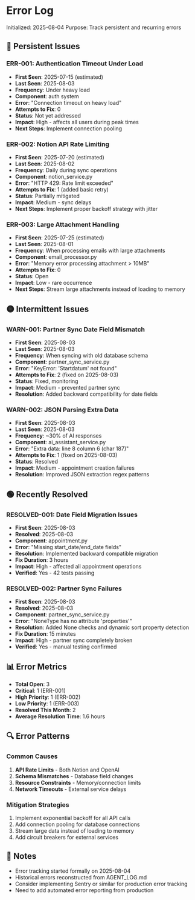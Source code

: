 # Error Log

Initialized: 2025-08-04
Purpose: Track persistent and recurring errors

## 🔴 Persistent Issues

### ERR-001: Authentication Timeout Under Load
- **First Seen**: 2025-07-15 (estimated)
- **Last Seen**: 2025-08-03
- **Frequency**: Under heavy load
- **Component**: auth system
- **Error**: "Connection timeout on heavy load"
- **Attempts to Fix**: 0
- **Status**: Not yet addressed
- **Impact**: High - affects all users during peak times
- **Next Steps**: Implement connection pooling

### ERR-002: Notion API Rate Limiting
- **First Seen**: 2025-07-20 (estimated)
- **Last Seen**: 2025-08-02
- **Frequency**: Daily during sync operations
- **Component**: notion_service.py
- **Error**: "HTTP 429: Rate limit exceeded"
- **Attempts to Fix**: 1 (added basic retry)
- **Status**: Partially mitigated
- **Impact**: Medium - sync delays
- **Next Steps**: Implement proper backoff strategy with jitter

### ERR-003: Large Attachment Handling
- **First Seen**: 2025-07-25 (estimated)
- **Last Seen**: 2025-08-01
- **Frequency**: When processing emails with large attachments
- **Component**: email_processor.py
- **Error**: "Memory error processing attachment > 10MB"
- **Attempts to Fix**: 0
- **Status**: Open
- **Impact**: Low - rare occurrence
- **Next Steps**: Stream large attachments instead of loading to memory

## 🟡 Intermittent Issues

### WARN-001: Partner Sync Date Field Mismatch
- **First Seen**: 2025-08-03
- **Last Seen**: 2025-08-03
- **Frequency**: When syncing with old database schema
- **Component**: partner_sync_service.py
- **Error**: "KeyError: 'Startdatum' not found"
- **Attempts to Fix**: 2 (fixed on 2025-08-03)
- **Status**: Fixed, monitoring
- **Impact**: Medium - prevented partner sync
- **Resolution**: Added backward compatibility for date fields

### WARN-002: JSON Parsing Extra Data
- **First Seen**: 2025-08-03
- **Last Seen**: 2025-08-03
- **Frequency**: ~30% of AI responses
- **Component**: ai_assistant_service.py
- **Error**: "Extra data: line 8 column 6 (char 187)"
- **Attempts to Fix**: 1 (fixed on 2025-08-03)
- **Status**: Resolved
- **Impact**: Medium - appointment creation failures
- **Resolution**: Improved JSON extraction regex patterns

## 🟢 Recently Resolved

### RESOLVED-001: Date Field Migration Issues
- **First Seen**: 2025-08-03
- **Resolved**: 2025-08-03
- **Component**: appointment.py
- **Error**: "Missing start_date/end_date fields"
- **Resolution**: Implemented backward compatible migration
- **Fix Duration**: 3 hours
- **Impact**: High - affected all appointment operations
- **Verified**: Yes - 42 tests passing

### RESOLVED-002: Partner Sync Failures
- **First Seen**: 2025-08-03
- **Resolved**: 2025-08-03
- **Component**: partner_sync_service.py
- **Error**: "NoneType has no attribute 'properties'"
- **Resolution**: Added None checks and dynamic sort property detection
- **Fix Duration**: 15 minutes
- **Impact**: High - partner sync completely broken
- **Verified**: Yes - manual testing confirmed

## 📊 Error Metrics

- **Total Open**: 3
- **Critical**: 1 (ERR-001)
- **High Priority**: 1 (ERR-002)
- **Low Priority**: 1 (ERR-003)
- **Resolved This Month**: 2
- **Average Resolution Time**: 1.6 hours

## 🔍 Error Patterns

### Common Causes
1. **API Rate Limits** - Both Notion and OpenAI
2. **Schema Mismatches** - Database field changes
3. **Resource Constraints** - Memory/connection limits
4. **Network Timeouts** - External service delays

### Mitigation Strategies
1. Implement exponential backoff for all API calls
2. Add connection pooling for database connections
3. Stream large data instead of loading to memory
4. Add circuit breakers for external services

## 📝 Notes

- Error tracking started formally on 2025-08-04
- Historical errors reconstructed from AGENT_LOG.md
- Consider implementing Sentry or similar for production error tracking
- Need to add automated error reporting from production